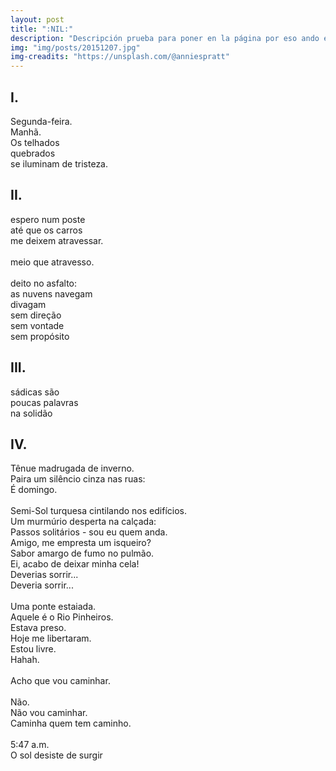 ```yaml
---
layout: post
title: ":NIL:"
description: "Descripción prueba para poner en la página por eso ando escribiendo cualquier cosa."
img: "img/posts/20151207.jpg"
img-creadits: "https://unsplash.com/@anniespratt"
---
```


## I.
Segunda-feira.<br>
Manhã.<br>
Os telhados<br>
quebrados<br>
se iluminam de tristeza.<br>

## II.
espero num poste<br>
até que os carros<br>
me deixem atravessar.<br>
<br>
meio que atravesso.<br>
<br>
deito no asfalto:<br>
as nuvens navegam<br>
divagam<br>
sem direção<br>
sem vontade<br>
sem propósito<br>

## III.
sádicas são<br>
poucas palavras<br>
na solidão<br>

## IV.
Tênue madrugada de inverno.<br>
Paira um silêncio cinza nas ruas:<br>
É domingo.<br>
<br>
Semi-Sol turquesa cintilando nos edifícios.<br>
Um murmúrio desperta na calçada:<br>
Passos solitários - sou eu quem anda.<br>
Amigo, me empresta um isqueiro?<br>
Sabor amargo de fumo no pulmão.<br>
Ei, acabo de deixar minha cela!<br>
Deverias sorrir...<br>
Deveria sorrir...<br>
<br>
Uma ponte estaiada.<br>
Aquele é o Rio Pinheiros.<br>
Estava preso.<br>
Hoje me libertaram.<br>
Estou livre.<br>
Hahah.<br>
<br>
Acho que vou caminhar.<br>
<br>
Não.<br>
Não vou caminhar.<br>
Caminha quem tem caminho.<br>
<br>
5:47 a.m.<br>
O sol desiste de surgir

